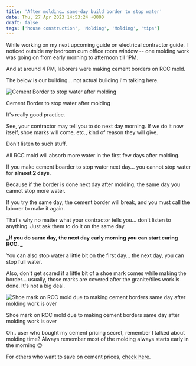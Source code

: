 ```yaml
---
title: 'After molding… same-day build border to stop water'
date: Thu, 27 Apr 2023 14:53:24 +0000
draft: false
tags: ['house construction', 'Molding', 'Molding', 'tips']
---
```


While working on my next upcoming guide on electrical contractor guide, I noticed outside my bedroom cum office room window -- one molding work was going on from early morning to afternoon till 1PM. 

And at around 4 PM, laborers were making cement borders on RCC mold. 

The below is our building... not actual building i'm talking here.

![Cement Border to stop water after molding](/images/2023/04/cement-border-on-molding-for-stopping-water.jpg)

Cement Border to stop water after molding

It's really good practice.

See, your contractor may tell you to do next day morning. If we do it now itself, shoe marks will come, etc., kind of reason they will give.

Don't listen to such stuff.

All RCC mold will absorb more water in the first few days after molding. 

If you make cement boarder to stop water next day… you cannot stop water for **almost 2 days**. 

Because if the border is done next day after molding, the same day you cannot stop more water. 

If you try the same day, the cement border will break, and you must call the laborer to make it again.

That's why no matter what your contractor tells you… don't listen to anything. Just ask them to do it on the same day. 

**_If you do same day, the next day early morning you can start curing RCC. _**

You can also stop water a little bit on the first day… the next day, you can stop full water.

Also, don't get scared if a little bit of a shoe mark comes while making the border… usually, those marks are covered after the granite/tiles work is done. It's not a big deal.

![Shoe mark on RCC mold due to making cement borders same day after molding work is over](/images/2023/04/shoe-mark-on-RCC-mold.jpg)

Shoe mark on RCC mold due to making cement borders same day after molding work is over

Oh.. user who bought my cement pricing secret, remember I talked about molding time? Always remember most of the molding always starts early in the morning 😉 

For others who want to save on cement prices, [check here](https://houseconstructionguide.com/house-construction-tracking-system/).